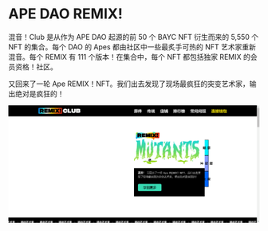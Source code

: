 # APE DAO REMIX!

混音！Club 是从作为 APE DAO 起源的前 50 个 BAYC NFT 衍生而来的 5,550 个 NFT 的集合。每个 DAO 的 Apes 都由社区中一些最炙手可热的 NFT 艺术家重新混音。每个 REMIX 有 111 个版本！在集合中，每个 NFT 都包括独家 REMIX 的会员资格！社区。

又回来了一轮 Ape REMIX！NFT。我们出去发现了现场最疯狂的突变艺术家，输出绝对是疯狂的！

![nft](34234213.png)

